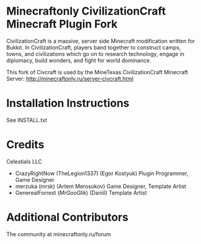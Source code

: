 Minecraftonly CivilizationCraft Minecraft Plugin Fork
========

CivilizationCraft is a massive, server side Minecraft modification written for Bukkit. In CivilizationCraft, players band together to construct camps, towns, and civilizations which go on to research technology, engage in diplomacy, build wonders, and fight for world dominance. 

This fork of Civcraft is used by the MineTexas CivilizationCraft Minecraft Server: http://minecraftonly.ru/server-civcraft.html

Installation Instructions
==========================
See INSTALL.txt

Credits
=======
Celestials LLC
- CrazyRightNow (TheLegion1337) (Egor Kostyuk) Plugin Programmer, Game Designer
- merzuka (mrsk) (Artem Merosokov) Game Designer, Template Artist
- GenerealForrest (_MrGooGlik_) (Daniil) Template Artist


Additional Contributors
========================
The community at minecraftonly.ru/forum
